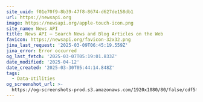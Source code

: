 ```yaml
---
site_uuid: f01e70f9-8b39-47f8-8674-d627de158db1
url: https://newsapi.org
image: https://newsapi.org/apple-touch-icon.png
site_name: News API
title: News API – Search News and Blog Articles on the Web
favicon: https://newsapi.org/favicon-32x32.png
jina_last_request: '2025-03-09T06:45:19.559Z'
jina_error: Error occurred
og_last_fetch: '2025-03-07T05:19:01.833Z'
date_modified: '2025-04-12'
date_created: '2025-03-30T05:44:14.848Z'
tags:
  - Data-Utilities
og_screenshot_url: >-
  https://og-screenshots-prod.s3.amazonaws.com/1920x1080/80/false/cdf5f585f827772788f1f43e645167f8b4e0b2d8ba99efa7fab678724aa4560c.jpeg
---
```





